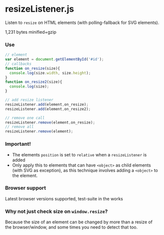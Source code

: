 resizeListener.js
==============

Listen to `resize` on HTML elements (with polling-fallback for SVG elements).

1,231 bytes minified+gzip

### Use
```javascript
// element
var element = document.getElementById('#id');
// callbacks
function on_resize(size){
  console.log(size.width, size.height);
}
function on_resize2(size){
  console.log(size);
}

// add resize listener
resizeListener.add(element,on_resize);
resizeListener.add(element,on_resize2);

// remove one call
resizeListener.remove(element,on_resize);
// remove all
resizeListener.remove(element);
```

### Important!
* The elements `position` is set to `relative` when a `resizeListener` is added
* Only apply this to elements that can have `<object>` as child elements (with SVG as exception), as this technique involves adding a `<object>` to the element.

### Browser support
Latest browser versions supported, test-suite in the works

### Why not just check size on `window.resize`?
Because the size of an element can be changed by more than a resize of the browser/window, and some times you need to detect that too.
